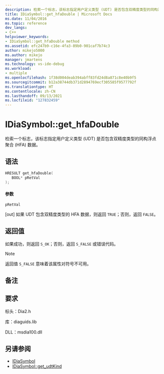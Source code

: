 ```yaml
---
description: 检索一个标志，该标志指定用户定义类型 (UDT) 是否包含双精度类型的同构浮点聚合 (HFA) 数据。
title: IDiaSymbol::get_hfaDouble | Microsoft Docs
ms.date: 11/04/2016
ms.topic: reference
dev_langs:
- C++
helpviewer_keywords:
- IDiaSymbol::get_hfaDouble method
ms.assetid: efc247b9-c16e-4fa3-89b0-901caf7b74c3
author: mikejo5000
ms.author: mikejo
manager: jmartens
ms.technology: vs-ide-debug
ms.workload:
- multiple
ms.openlocfilehash: 1f38d004deab394abff83fd24d8a871c8e40b9f5
ms.sourcegitcommit: b12a38744db371d2894769ecf305585f9577792f
ms.translationtype: HT
ms.contentlocale: zh-CN
ms.lasthandoff: 09/13/2021
ms.locfileid: "127832459"
---
```

# <a name="idiasymbolget_hfadouble"></a>IDiaSymbol::get_hfaDouble
检索一个标志，该标志指定用户定义类型 (UDT) 是否包含双精度类型的同构浮点聚合 (HFA) 数据。

## <a name="syntax"></a>语法

```C++
HRESULT get_hfaDouble( 
   BOOL* pRetVal
);
```

#### <a name="parameters"></a>参数
 `pRetVal`

[out] 如果 UDT 包含双精度类型的 HFA 数据，则返回 `TRUE`；否则，返回 `FALSE`。

## <a name="return-value"></a>返回值
 如果成功，则返回 `S_OK`；否则，返回 `S_FALSE` 或错误代码。

> [!NOTE]
> 返回值 `S_FALSE` 意味着该属性对符号不可用。

## <a name="remarks"></a>备注

## <a name="requirements"></a>要求
 标头：Dia2.h

 库：diaguids.lib

 DLL：msdia100.dll

## <a name="see-also"></a>另请参阅
- [IDiaSymbol](../../debugger/debug-interface-access/idiasymbol.md)
- [IDiaSymbol::get_udtKind](../../debugger/debug-interface-access/idiasymbol-get-udtkind.md)
